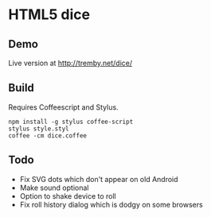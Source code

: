 HTML5 dice
==========

Demo
----

Live version at http://tremby.net/dice/

Build
-----

Requires Coffeescript and Stylus.

	npm install -g stylus coffee-script
	stylus style.styl
	coffee -cm dice.coffee

Todo
----

- Fix SVG dots which don't appear on old Android
- Make sound optional
- Option to shake device to roll
- Fix roll history dialog which is dodgy on some browsers
